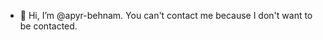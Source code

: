 - 👋 Hi, I’m @apyr-behnam. You can't contact me because I don't want to be contacted.

<!---
apyr-behnam/apyr-behnam is a ✨ special ✨ repository because its `README.md` (this file) appears on your GitHub profile.
You can click the Preview link to take a look at your changes.
--->
